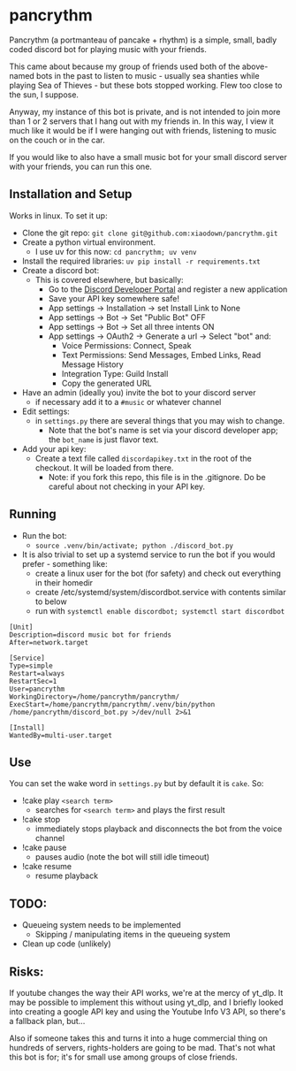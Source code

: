 # pancrythm

Pancrythm (a portmanteau of pancake + rhythm) is a simple, small, badly coded discord bot for playing music with your friends.

This came about because my group of friends used both of the above-named bots in the past to listen to music - usually sea shanties
while playing Sea of Thieves - but these bots stopped working.  Flew too close to the sun, I suppose.

Anyway, my instance of this bot is private, and is not intended to join more than 1 or 2 servers that I hang out with my friends in.
In this way, I view it much like it would be if I were hanging out with friends, listening to music on the couch or in the car.

If you would like to also have a small music bot for your small discord server with your friends, you can run this one.

## Installation and Setup

Works in linux.  To set it up:
 * Clone the git repo: `git clone git@github.com:xiaodown/pancrythm.git`
 * Create a python virtual environment.
   * I use uv for this now: `cd pancrythm; uv venv`
 * Install the required libraries: `uv pip install -r requirements.txt`
 * Create a discord bot:
   * This is covered elsewhere, but basically:
     * Go to the [Discord Developer Portal](https://discord.com/developers/applications) and register a new application
     * Save your API key somewhere safe!
     * App settings -> Installation -> set Install Link to None
     * App settings -> Bot -> Set "Public Bot" OFF
     * App settings -> Bot -> Set all three intents ON
     * App settings -> OAuth2 -> Generate a url -> Select "bot" and:
       * Voice Permissions: Connect, Speak
       * Text Permissions: Send Messages, Embed Links, Read Message History
       * Integration Type: Guild Install
       * Copy the generated URL
 * Have an admin (ideally you) invite the bot to your discord server
   * if necessary add it to a `#music` or whatever channel
 * Edit settings:
   * in `settings.py` there are several things that you may wish to change.  
     * Note that the bot's name is set via your discord developer app; the `bot_name` is just flavor text.
 * Add your api key:
   * Create a text file called `discordapikey.txt` in the root of the checkout.  It will be loaded from there.
     * Note: if you fork this repo, this file is in the .gitignore.  Do be careful about not checking in your API key.

## Running
 * Run the bot:
   * `source .venv/bin/activate; python ./discord_bot.py`
 * It is also trivial to set up a systemd service to run the bot if you would prefer - something like:
   * create a linux user for the bot (for safety) and check out everything in their homedir
   * create /etc/systemd/system/discordbot.service with contents similar to below
   * run with `systemctl enable discordbot; systemctl start discordbot`
```
[Unit]
Description=discord music bot for friends
After=network.target

[Service]
Type=simple
Restart=always
RestartSec=1
User=pancrythm
WorkingDirectory=/home/pancrythm/pancrythm/
ExecStart=/home/pancrythm/pancrythm/.venv/bin/python /home/pancrythm/discord_bot.py >/dev/null 2>&1

[Install]
WantedBy=multi-user.target
```

## Use

You can set the wake word in `settings.py` but by default it is `cake`.  So:

 * !cake play `<search term>`
   * searches for `<search term>` and plays the first result
 * !cake stop
   * immediately stops playback and disconnects the bot from the voice channel
 * !cake pause
   * pauses audio (note the bot will still idle timeout)
 * !cake resume
   * resume playback

## TODO:

 * Queueing system needs to be implemented
   * Skipping / manipulating items in the queueing system
 * Clean up code (unlikely)

## Risks:

If youtube changes the way their API works, we're at the mercy of yt_dlp.  It may be possible to implement this without using yt_dlp, 
and I briefly looked into creating a google API key and using the Youtube Info V3 API, so there's a fallback plan, but...

Also if someone takes this and turns it into a huge commercial thing on hundreds of servers, rights-holders are going to be mad.
That's not what this bot is for; it's for small use among groups of close friends.